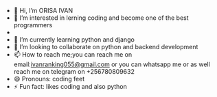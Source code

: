 - 👋 Hi, I’m ORISA IVAN
- 👀 I’m interested in lerning coding and become one of the best programmers
- 
- 🌱 I’m currently learning python and django
- 💞️ I’m looking to collaborate on python and backend development
- 📫 How to reach me;you can reach me on email:ivanranking055@gmail.com or you can whatsapp me or as well reach me on telegram on +256780809632
- 😄 Pronouns: coding feet
- ⚡ Fun fact: likes coding and also python

<!---
ivanranking/ivanranking is a ✨ special ✨ repository because its `README.md` (this file) appears on your GitHub profile.
You can click the Preview link to take a look at your changes.
--->
